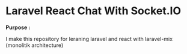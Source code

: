 <h1> Laravel React Chat With Socket.IO </h1>

<b> Purpose : </b>
 <p>
    I make this repository for leraning laravel and react with laravel-mix (monolitik architecture)
 </p>

